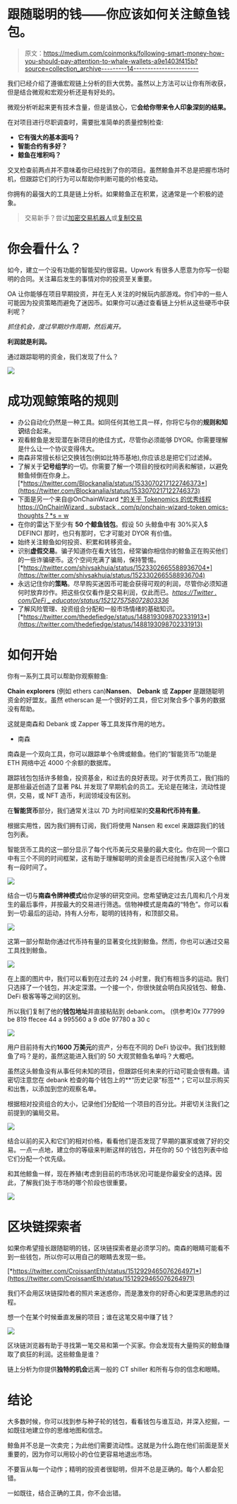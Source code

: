 # 跟随聪明的钱——你应该如何关注鲸鱼钱包。

> 原文：<https://medium.com/coinmonks/following-smart-money-how-you-should-pay-attention-to-whale-wallets-a9e1403f415b?source=collection_archive---------14----------------------->

我们已经介绍了遵循宏观链上分析的巨大优势。虽然以上方法可以让你有所收获，但是结合微观和宏观分析还是有好处的。

微观分析听起来更有技术含量，但是请放心，它**会给你带来令人印象深刻的结果。**

在对项目进行尽职调查时，需要批准简单的质量控制检查:

*   **它有强大的基本面吗？**
*   **智能合约有多好？**
*   **鲸鱼在堆积吗？**

交叉检查前两点并不意味着你已经找到了你的项目。虽然鲸鱼并不总是把握市场时机，但跟踪它们的行为可以帮助你判断可能的价格变动。

你拥有的最强大的工具是链上分析。如果鲸鱼正在积累，这通常是一个积极的迹象。

> 交易新手？尝试[加密交易机器人](/coinmonks/crypto-trading-bot-c2ffce8acb2a)或[复制交易](/coinmonks/top-10-crypto-copy-trading-platforms-for-beginners-d0c37c7d698c)

# 你会看什么？

如今，建立一个没有功能的智能契约很容易。Upwork 有很多人愿意为你写一份聪明的合同。关注幕后发生的事情对你的投资至关重要。

OA 让你能够在项目早期投资，并在无人关注的时候玩内部游戏。你们中的一些人可能因为投资策略而避免了迷因币。如果你可以通过查看链上分析从这些硬币中获利呢？

*抓住机会，度过早期炒作周期，然后离开。*

**利润就是利润。**

通过跟踪聪明的资金，我们发现了什么？

![](img/639875558ce03d4cdcb72bd39d8c5345.png)

# 成功观鲸策略的规则

*   办公自动化仍然是一种工具。如同任何其他工具一样，你将它与你的**规则和知识**结合起来。
*   观看鲸鱼是发现潜在新项目的绝佳方式，尽管你必须能够 DYOR。你需要理解是什么让一个协议变得伟大。
*   南森非常擅长标记交换钱包(例如比特币基地),你应该总是把它们过滤掉。
*   了解关于**记号组学**的一切。你需要了解一个项目的授权时间表和解锁，以避免鲸鱼倾倒在你身上。[*https://twitter.com/Blockanalia/status/1533070217122746373*](https://twitter.com/Blockanalia/status/1533070217122746373)
*   下面是另一个来自@OnChainWizard [*的关于 Tokenomics 的优秀线程 https://OnChainWizard . substack . com/p/onchain-wizard-token omics-thoughts？*s = w](https://onchainwizard.substack.com/p/onchain-wizard-tokenomics-thoughts?s=w)
*   在你的雷达下至少有 **50 个鲸鱼钱包**。假设 50 头鲸鱼中有 30%买入$ DEFINCI 那时，也只有那时，它才可能对 DYOR 有价值。
*   始终关注鲸鱼如何投资、积累和转移资金。
*   识别**虚假交易**。骗子知道你在看大钱包，经常骗你相信你的鲸鱼正在购买他们的一些诈骗硬币。这个空间充满了骗局，保持警惕。[*https://twitter.com/shivsakhuja/status/1523302665588936704*](https://twitter.com/shivsakhuja/status/1523302665588936704)
*   永远记住你的**策略**。尽早购买迷因币可能会获得可观的利润，尽管你必须知道何时放弃炒作。把这些仅仅看作是交易利润，仅此而已。[*https://Twitter . com/DeFi _ educator/status/1521275758072803336*](https://twitter.com/DeFi_educator/status/1521275758072803336)
*   了解风险管理、投资组合分配和一般市场情绪的基础知识。[*https://twitter.com/thedefiedge/status/1488193098702331913*](https://twitter.com/thedefiedge/status/1488193098702331913)

# 如何开始

你有一系列工具可以帮助你观察鲸鱼:

**Chain explorers** (例如 ethers can)**Nansen**、 **Debank** 或 **Zapper** 是跟随聪明资金的好盟友。虽然 etherscan 是一个很好的工具，但它对聚合多个事务的数据没有帮助。

这就是南森和 Debank 或 Zapper 等工具发挥作用的地方。

*   南森

南森是一个双向工具，你可以跟踪单个令牌或鲸鱼。他们的“智能货币”功能是 ETH 网络中近 4000 个余额的数据库。

跟踪钱包包括许多鲸鱼，投资基金，和过去的良好表现。对于优秀员工，我们指的是那些最近创造了显著 P&L 并发现了早期机会的员工。无论是在赌注，流动性提供，交易，或 NFT 造币，利润领域没有区别。

在**智能货币**部分，我们通常关注以 7D 为时间框架的**交易和代币持有量**。

根据实用性，因为我们拥有订阅，我们将使用 Nansen 和 excel 来跟踪我们的钱包列表。

智能货币工具的这一部分显示了每个代币美元交易量的最大变化。你在同一个窗口中有三个不同的时间框架，这有助于理解聪明的资金是否已经抛售/买入这个令牌有一段时间了。

![](img/82c18e4c9caa549c077ef7676b833fb7.png)

结合一切与**南森令牌神模式**给你足够的研究空间。您希望确定过去几周和几个月发生的最后事件，并按最大的交易进行筛选。信物神模式是南森的“特色”。你可以看到一切:最后的运动，持有人分布，聪明的钱持有，和顶部交易。

![](img/8dd400bc600ae8229e988cca7967dc19.png)

这第一部分帮助你通过代币持有量的显著变化找到鲸鱼。然而，你也可以通过交易工具找到鲸鱼。

![](img/93768aea6dfbc82f3fdac770670a4442.png)

在上面的图片中，我们可以看到在过去的 24 小时里，我们有相当多的运动。我们只选择了一个钱包，并决定深潜。一个接一个，你很快就会明白风投钱包、鲸鱼、DeFi 极客等等之间的区别。

所以我们复制了他的**钱包地址**并直接粘贴到 debank.com。
(供参考)0x 777999 be 819 ffecee 44 a 995560 a 9 d0e 97780 a 30 c

![](img/517bb5c17968c1fd33df61f0675932da.png)

用户目前持有大约**1600 万美元**的资产，分布在不同的 DeFi 协议中。我们找到鲸鱼了吗？是的，虽然这能进入我们的 50 大观赏鲸鱼名单吗？大概吧。

虽然这头鲸鱼没有从事任何未知的项目，但跟踪任何未来的行动可能会很有趣。请密切注意您在 debank 检查的每个钱包上的**“历史记录”标签**；它可以显示购买和出售，以添加到您的观察名单。

根据相对投资组合的大小，记录他们分配给一个项目的百分比。并密切关注我们之前提到的骗局交易。

![](img/b4fd18d78aa96002e7920401378b2383.png)

结合以前的买入和它们的相对价格，看看他们是否发现了早期的赢家或做了好的交易。一点一点地，建立你的等级来判断这样的钱包，并在你的 50 个钱包列表中给它们分配一个优先级。

和其他鲸鱼一样，现在养殖(考虑到目前的市场状况)可能是你最安全的选择。因此，了解我们处于市场的哪个阶段也很重要。

![](img/bae496563c98289e64c438a699080e33.png)

# 区块链探索者

如果你希望擅长跟随聪明的钱，区块链探索者是必须学习的。南森的眼睛可能看不到一些钱包，所以你可以用自己的眼睛去发现一些。

[*https://twitter.com/CroissantEth/status/1512929465076264971*](https://twitter.com/CroissantEth/status/1512929465076264971)

我们不会用区块链探险者的照片来迷惑你，而是激发你的好奇心和更深思熟虑的过程。

想一个在某个时候垂直发展的项目；谁在这笔交易中赚了钱？

![](img/a3b24ab5097a5b0b5401bc436f9d2dfb.png)

区块链浏览器有助于寻找第一笔交易和第一个买家。你会发现有大量购买的鲸鱼赚取了疯狂的利润。这些鲸鱼是谁？

链上分析为你提供**独特的机会**远离一般的 CT shiller 和所有与你的信念和眼睛。

# 结论

大多数时候，你可以找到参与种子轮的钱包，看看钱包与谁互动，并深入挖掘，一如既往地建立你的思维地图和信念。

鲸鱼并不总是一次卖完；为此他们需要流动性。这就是为什么跑在他们前面是至关重要的，因为你可以用较小的仓位更容易地退出市场。

不要盲从每一个动作；精明的投资者很聪明，但并不总是正确的。每个人都会犯错。

一如既往，结合正确的工具，你不会出错。